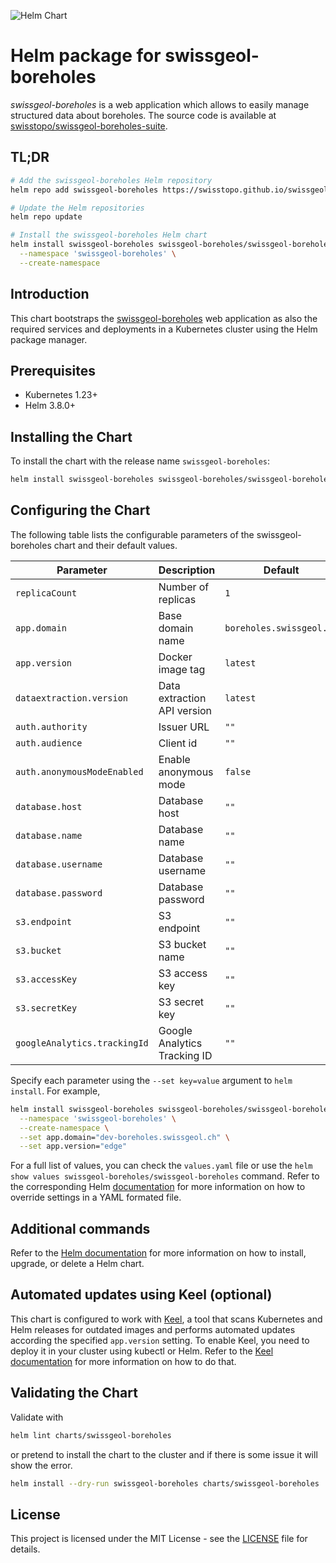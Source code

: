 ![Helm Chart](https://img.shields.io/badge/helm%20chart-swissgeol--boreholes-blue)

# Helm package for swissgeol-boreholes

_swissgeol-boreholes_ is a web application which allows to easily manage structured data about boreholes. The source code is available at [swisstopo/swissgeol-boreholes-suite](https://github.com/swisstopo/swissgeol-boreholes-suite).

## TL;DR

```bash
# Add the swissgeol-boreholes Helm repository
helm repo add swissgeol-boreholes https://swisstopo.github.io/swissgeol-boreholes-config/

# Update the Helm repositories
helm repo update

# Install the swissgeol-boreholes Helm chart
helm install swissgeol-boreholes swissgeol-boreholes/swissgeol-boreholes \
  --namespace 'swissgeol-boreholes' \
  --create-namespace
```

## Introduction

This chart bootstraps the [swissgeol-boreholes](https://github.com/swisstopo/swissgeol-boreholes-suite) web application as also the required services and deployments in a Kubernetes cluster using the Helm package manager.

## Prerequisites

- Kubernetes 1.23+
- Helm 3.8.0+

## Installing the Chart

To install the chart with the release name `swissgeol-boreholes`:

```bash
helm install swissgeol-boreholes swissgeol-boreholes/swissgeol-boreholes
```

## Configuring the Chart

The following table lists the configurable parameters of the swissgeol-boreholes chart and their default values.

| Parameter                   | Description                 | Default                  |
| --------------------------- | --------------------------- | ------------------------ |
| `replicaCount`              | Number of replicas          | `1`                      |
| `app.domain`                | Base domain name            | `boreholes.swissgeol.ch` |
| `app.version`               | Docker image tag            | `latest`                 |
| `dataextraction.version`    | Data extraction API version | `latest`                 |
| `auth.authority`            | Issuer URL                  | `""`                     |
| `auth.audience`             | Client id                   | `""`                     |
| `auth.anonymousModeEnabled` | Enable anonymous mode       | `false`                  |
| `database.host`             | Database host               | `""`                     |
| `database.name`             | Database name               | `""`                     |
| `database.username`         | Database username           | `""`                     |
| `database.password`         | Database password           | `""`                     |
| `s3.endpoint`               | S3 endpoint                 | `""`                     |
| `s3.bucket`                 | S3 bucket name              | `""`                     |
| `s3.accessKey`              | S3 access key               | `""`                     |
| `s3.secretKey`              | S3 secret key               | `""`                     |
| `googleAnalytics.trackingId`| Google Analytics Tracking ID| `""`                     |

Specify each parameter using the `--set key=value` argument to `helm install`. For example,

```bash
helm install swissgeol-boreholes swissgeol-boreholes/swissgeol-boreholes \
  --namespace 'swissgeol-boreholes' \
  --create-namespace \
  --set app.domain="dev-boreholes.swissgeol.ch" \
  --set app.version="edge"
```

For a full list of values, you can check the `values.yaml` file or use the `helm show values swissgeol-boreholes/swissgeol-boreholes` command. Refer to the corresponding Helm [documentation](https://helm.sh/docs/intro/using_helm/#customizing-the-chart-before-installing) for more information on how to override settings in a YAML formated file.

## Additional commands

Refer to the [Helm documentation](https://helm.sh/docs/helm/helm/) for more information on how to install, upgrade, or delete a Helm chart.

## Automated updates using Keel (optional)

This chart is configured to work with [Keel](https://keel.sh/), a tool that scans Kubernetes and Helm releases for outdated images and performs automated updates according the specified `app.version` setting. To enable Keel, you need to deploy it in your cluster using kubectl or Helm. Refer to the [Keel documentation](https://keel.sh/docs/#introduction) for more information on how to do that.

## Validating the Chart

Validate with

```bash
helm lint charts/swissgeol-boreholes
```

or pretend to install the chart to the cluster and if there is some issue it will show the error.

```bash
helm install --dry-run swissgeol-boreholes charts/swissgeol-boreholes
```

## License

This project is licensed under the MIT License - see the [LICENSE](LICENSE) file for details.
